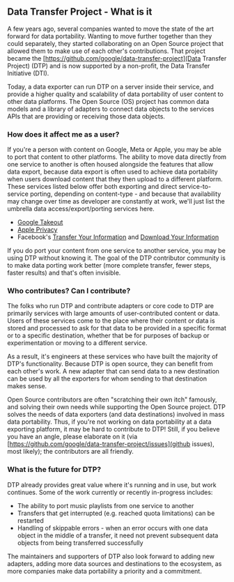 <br/>

## Data Transfer Project - What is it

A few years ago, several companies wanted to move the state of the art forward for data portability.  Wanting to move further together than they could separately, they started collaborating on an Open Source project that allowed them to make use of each other's contributions.  That project became the [https://github.com/google/data-transfer-project](Data Transfer Project) (DTP) and is now supported by a non-profit, the Data Transfer Initiative (DTI).

Today, a data exporter can run DTP on a server inside their service, and provide a higher quality and scalability of data portability of user content to other data platforms.  The Open Source (OS) project has common data models and a library of adapters to connect data objects to the services APIs that are providing or receiving those data objects.


### How does it affect me as a user?

If you're a person with content on Google, Meta or Apple, you may be able to port that content to other platforms. The ability to move data directly from one service to another is often housed alongside the features that allow data export, because data export is often used to achieve data portability when users download content that they then upload to a different platform.  These services listed below offer both exporting and direct service-to-service porting, depending on content-type - and because that availability may change over time as developer are constantly at work, we'll just list the umbrella data access/export/porting services here. 

* [Google Takeout](https://takeout.google.com/)
* [Apple Privacy](https://privacy.apple.com)
* Facebook's [Transfer Your Information](https://facebook.com/tyi) and [Download Your Information](https://facebook.com/dyi)

If you do port your content from one service to another service, you may be using DTP without knowing it.  The goal of the DTP contributor community is to make data porting work better (more complete transfer, fewer steps, faster results) and that's often invisible.

### Who contributes?  Can I contribute?

The folks who run DTP and contribute adapters or core code to DTP are primarily services with large amounts of user-contributed content or data.  Users of these services come to the place where their content or data is stored and processed to ask for that data to be provided in a specific format or to a specific destination, whether that be for purposes of backup or experimentation or moving to a different service.

As a result, it's engineers at these services who have built the majority of DTP's functionality.  Because DTP is open source, they can benefit from each other's work.  A new adapter that can send data to a new destination can be used by all the exporters for whom sending to that destination makes sense. 

Open Source contributors are often "scratching their own itch" famously, and solving their own needs while supporting the Open Source project.  DTP solves the needs of data exporters (and data destinations) involved in mass data portability.  Thus, if you're not working on data portability at a data exporting platform, it may be hard to contribute to DTP!  Still, if you believe you have an angle, please elaborate on it (via [https://github.com/google/data-transfer-project/issues](github issues), most likely); the contributors are all friendly.

### What is the future for DTP?

DTP already provides great value where it's running and in use, but work continues.  Some of the work currently or recently in-progress includes:
* The ability to port music playlists from one service to another
* Transfers that get interrupted (e.g. reached quota limitations) can be restarted
* Handling of skippable errors - when an error occurs with one data object in the middle of a transfer, it need not prevent subsequent data objects from being transferred successfully

The maintainers and supporters of DTP also look forward to adding new adapters, adding more data sources and destinations to the ecosystem, as more companies make data portability a priority and a commitment.
